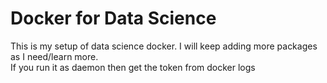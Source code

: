 # Docker for Data Science
This is my setup of data science docker. I will keep adding more packages as I need/learn more.  
If you run it as daemon then get the token from docker logs
